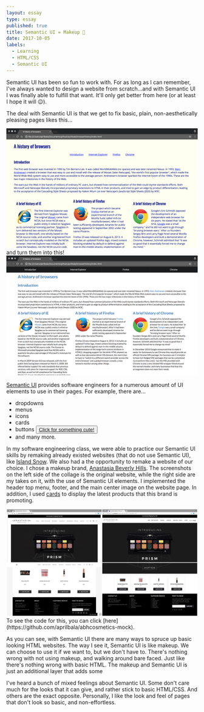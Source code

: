 ```yaml
---
layout: essay
type: essay
published: true
title: Semantic UI = Makeup 💄
date: 2017-10-05
labels:
  - Learning
  - HTML/CSS
  - Semantic UI
---
```


Semantic UI has been so fun to work with. For as long as I can remember, I've always wanted to design a website from scratch...and with Semantic UI I was finally able to fulfill that want. It'll only get better from here (or at least I hope it will 😉).

The deal with Semantic UI is that we get to fix basic, plain, non-aesthetically pleasing pages likes this...
<center><img src="../images/browserhistory-htmlcss.png" width="600px"></center>
and turn them into this!
<center><img src="../images/browserhistory-semanticui.png" width="600px"></center>

[Semantic UI](https://semantic-ui.com/) provides software engineers for a numerous amount of UI elements to use in their pages. For example, there are...
- dropdowns
- menus
- icons <i class="hashtag icon"></i><i class="hand peace icon"></i>
- cards
- buttons <button class="ui mini black button"><a href="https://static.pexels.com/photos/39317/chihuahua-dog-puppy-cute-39317.jpeg">Click for something cute!</a></button>
- and many more.

In my software engineering class, we were able to practice our Semantic UI skills by remaking already existed websites (that do not use Semantic UI), like [Island Snow](https://islandsnow.com/). We also had a the opportunity to remake a website of our choice. I chose a makeup brand, [Anastasia Beverly Hills](http://www.anastasiabeverlyhills.com/). The screenshots on the left side of the collage is the original website, while the right side are my takes on it, with the use of Semantic UI elements. I implemented the header top menu, footer, and the main center image on the website page. In addition, I used [cards](https://semantic-ui.com/views/card.html) to display the latest products that this brand is promoting.
<center>
<div class="ui images"><img src="../images/abh.jpg" width="600px"></div>
</center>
To see the code for this, you can click [here](https://github.com/aprilbala/abhcosmetics-mock).

As you can see, with Semantic UI there are many ways to spruce up basic looking HTML websites. The way I see it, Semantic UI is like makeup. We can choose to use it if we want to, but we don't have to. There's nothing wrong with not using makeup, and walking around bare faced. Just like there's nothing wrong with basic HTML. The makeup and Semantic UI is just an additional layer that adds some

I've heard a bunch of mixed feelings about Semantic UI. Some don't care much for the looks that it can give, and rather stick to basic HTML/CSS. And others are the exact opposite. Personally, I like the look and feel of pages that don't look so basic, and non-effortless.
